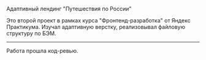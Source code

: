 Адаптивный лендинг "Путешествия по России"

Это второй проект в рамках курса "Фронтенд-разработка" от Яндекс Практикума.
Изучал адаптивную верстку, реализовывал файловую структуру по БЭМ.

----------------------------------------------------------------------
Работа прошла код-ревью.
